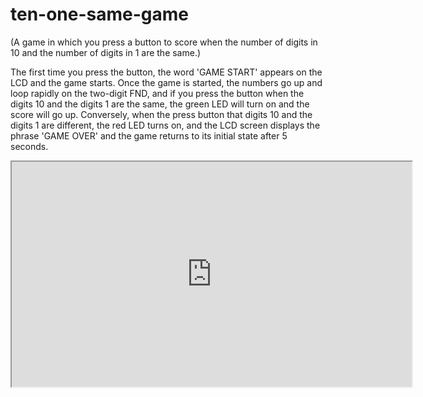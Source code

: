 # ten-one-same-game
(A game in which you press a button to score when the number of digits in 10 and the number of digits in 1 are the same.)

The first time you press the button, the word 'GAME START' appears on the LCD and the game starts. Once the game is started, the numbers go up and loop rapidly on the two-digit FND, and if you press the button when the digits 10 and the digits 1 are the same, the green LED will turn on and the score will go up. Conversely, when the press button that  digits 10 and the digits 1 are different, the red LED turns on, and the LCD screen displays the phrase 'GAME OVER' and the game returns to its initial state after 5 seconds.


<iframe width="640" height="360" src="https://www.youtube.com/watch?v=fc3BRW68GGY">
